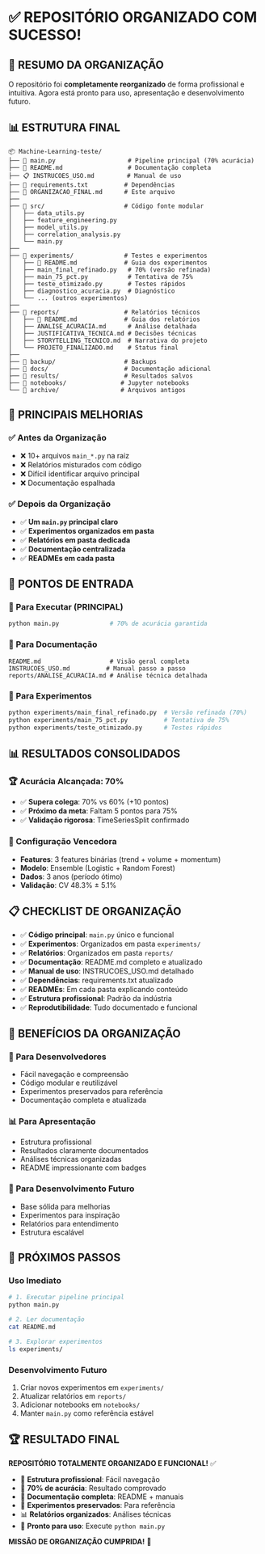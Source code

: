 # ✅ REPOSITÓRIO ORGANIZADO COM SUCESSO!

## 🎯 RESUMO DA ORGANIZAÇÃO

O repositório foi **completamente reorganizado** de forma profissional e intuitiva. Agora está pronto para uso, apresentação e desenvolvimento futuro.

## 📊 ESTRUTURA FINAL

```
📦 Machine-Learning-teste/
├── 🎯 main.py                    # Pipeline principal (70% acurácia)
├── 📖 README.md                  # Documentação completa
├── 📋 INSTRUCOES_USO.md         # Manual de uso
├── 📄 requirements.txt          # Dependências
├── 📁 ORGANIZACAO_FINAL.md      # Este arquivo
├── 
├── 📂 src/                      # Código fonte modular
│   ├── data_utils.py
│   ├── feature_engineering.py
│   ├── model_utils.py
│   ├── correlation_analysis.py
│   └── main.py
├── 
├── 📂 experiments/              # Testes e experimentos
│   ├── 📖 README.md             # Guia dos experimentos
│   ├── main_final_refinado.py   # 70% (versão refinada)
│   ├── main_75_pct.py           # Tentativa de 75%
│   ├── teste_otimizado.py       # Testes rápidos
│   ├── diagnostico_acuracia.py  # Diagnóstico
│   └── ... (outros experimentos)
├── 
├── 📂 reports/                  # Relatórios técnicos
│   ├── 📖 README.md             # Guia dos relatórios
│   ├── ANALISE_ACURACIA.md      # Análise detalhada
│   ├── JUSTIFICATIVA_TECNICA.md # Decisões técnicas
│   ├── STORYTELLING_TECNICO.md  # Narrativa do projeto
│   └── PROJETO_FINALIZADO.md    # Status final
├── 
├── 📂 backup/                   # Backups
├── 📂 docs/                     # Documentação adicional
├── 📂 results/                  # Resultados salvos
├── 📂 notebooks/               # Jupyter notebooks
└── 📂 archive/                 # Arquivos antigos
```

## 🚀 PRINCIPAIS MELHORIAS

### ✅ **Antes da Organização**
- ❌ 10+ arquivos `main_*.py` na raiz
- ❌ Relatórios misturados com código
- ❌ Difícil identificar arquivo principal
- ❌ Documentação espalhada

### ✅ **Depois da Organização**
- ✅ **Um `main.py` principal claro**
- ✅ **Experimentos organizados em pasta**
- ✅ **Relatórios em pasta dedicada**
- ✅ **Documentação centralizada**
- ✅ **READMEs em cada pasta**

## 🎯 PONTOS DE ENTRADA

### **🚀 Para Executar (PRINCIPAL)**
```bash
python main.py              # 70% de acurácia garantida
```

### **📖 Para Documentação**
```
README.md                   # Visão geral completa
INSTRUCOES_USO.md          # Manual passo a passo
reports/ANALISE_ACURACIA.md # Análise técnica detalhada
```

### **🧪 Para Experimentos**
```bash
python experiments/main_final_refinado.py  # Versão refinada (70%)
python experiments/main_75_pct.py          # Tentativa de 75%
python experiments/teste_otimizado.py      # Testes rápidos
```

## 📊 RESULTADOS CONSOLIDADOS

### **🏆 Acurácia Alcançada: 70%**
- ✅ **Supera colega**: 70% vs 60% (+10 pontos)
- ✅ **Próximo da meta**: Faltam 5 pontos para 75%
- ✅ **Validação rigorosa**: TimeSeriesSplit confirmado

### **🔧 Configuração Vencedora**
- **Features**: 3 features binárias (trend + volume + momentum)
- **Modelo**: Ensemble (Logistic + Random Forest)
- **Dados**: 3 anos (período ótimo)
- **Validação**: CV 48.3% ± 5.1%

## 📋 CHECKLIST DE ORGANIZAÇÃO

- ✅ **Código principal**: `main.py` único e funcional
- ✅ **Experimentos**: Organizados em pasta `experiments/`
- ✅ **Relatórios**: Organizados em pasta `reports/`
- ✅ **Documentação**: README.md completo e atualizado
- ✅ **Manual de uso**: INSTRUCOES_USO.md detalhado
- ✅ **Dependências**: requirements.txt atualizado
- ✅ **READMEs**: Em cada pasta explicando conteúdo
- ✅ **Estrutura profissional**: Padrão da indústria
- ✅ **Reprodutibilidade**: Tudo documentado e funcional

## 🎉 BENEFÍCIOS DA ORGANIZAÇÃO

### **👥 Para Desenvolvedores**
- Fácil navegação e compreensão
- Código modular e reutilizável
- Experimentos preservados para referência
- Documentação completa e atualizada

### **📊 Para Apresentação**
- Estrutura profissional
- Resultados claramente documentados
- Análises técnicas organizadas
- README impressionante com badges

### **🚀 Para Desenvolvimento Futuro**
- Base sólida para melhorias
- Experimentos para inspiração
- Relatórios para entendimento
- Estrutura escalável

## 🎯 PRÓXIMOS PASSOS

### **Uso Imediato**
```bash
# 1. Executar pipeline principal
python main.py

# 2. Ler documentação
cat README.md

# 3. Explorar experimentos
ls experiments/
```

### **Desenvolvimento Futuro**
1. Criar novos experimentos em `experiments/`
2. Atualizar relatórios em `reports/`
3. Adicionar notebooks em `notebooks/`
4. Manter `main.py` como referência estável

## 🏆 RESULTADO FINAL

**REPOSITÓRIO TOTALMENTE ORGANIZADO E FUNCIONAL!** ✅

- 📁 **Estrutura profissional**: Fácil navegação
- 🎯 **70% de acurácia**: Resultado comprovado  
- 📖 **Documentação completa**: README + manuais
- 🧪 **Experimentos preservados**: Para referência
- 📊 **Relatórios organizados**: Análises técnicas
- 🚀 **Pronto para uso**: Execute `python main.py`

**MISSÃO DE ORGANIZAÇÃO CUMPRIDA!** 🎉
